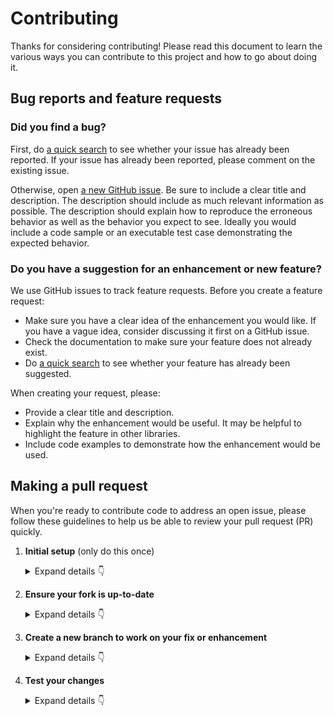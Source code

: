 # Contributing

Thanks for considering contributing! Please read this document to learn the various ways you can contribute to this project and how to go about doing it.

## Bug reports and feature requests

### Did you find a bug?

First, do [a quick search](https://github.com/comorment/popcorn/issues) to see whether your issue has already been reported.
If your issue has already been reported, please comment on the existing issue.

Otherwise, open [a new GitHub issue](https://github.com/comorment/popcorn/issues).  Be sure to include a clear title
and description.  The description should include as much relevant information as possible.  The description should
explain how to reproduce the erroneous behavior as well as the behavior you expect to see.  Ideally you would include a
code sample or an executable test case demonstrating the expected behavior.

### Do you have a suggestion for an enhancement or new feature?

We use GitHub issues to track feature requests. Before you create a feature request:

* Make sure you have a clear idea of the enhancement you would like. If you have a vague idea, consider discussing
it first on a GitHub issue.
* Check the documentation to make sure your feature does not already exist.
* Do [a quick search](https://github.com/comorment/popcorn/issues) to see whether your feature has already been suggested.

When creating your request, please:

* Provide a clear title and description.
* Explain why the enhancement would be useful. It may be helpful to highlight the feature in other libraries.
* Include code examples to demonstrate how the enhancement would be used.

## Making a pull request

When you're ready to contribute code to address an open issue, please follow these guidelines to help us be able to review your pull request (PR) quickly.

1. **Initial setup** (only do this once)

    <details><summary>Expand details 👇</summary><br/>

    If you haven't already done so, please [fork](https://help.github.com/en/enterprise/2.13/user/articles/fork-a-repo) this repository on GitHub.

    Then clone your fork locally with

        git clone https://github.com/USERNAME/popcorn.git

    or

        git clone git@github.com:USERNAME/popcorn.git

    At this point the local clone of your fork only knows that it came from *your* repo, github.com/USERNAME/popcorn.git, but doesn't know anything the *main* repo, [https://github.com/comorment/popcorn.git](https://github.com/comorment/popcorn). You can see this by running

        git remote -v

    which will output something like this:

        origin https://github.com/USERNAME/popcorn.git (fetch)
        origin https://github.com/USERNAME/popcorn.git (push)

    This means that your local clone can only track changes from your fork, but not from the main repo, and so you won't be able to keep your fork up-to-date with the main repo over time. Therefore you'll need to add another "remote" to your clone that points to [https://github.com/comorment/popcorn.git](https://github.com/comorment/popcorn). To do this, run the following:

        git remote add upstream https://github.com/comorment/popcorn.git

    Now if you do `git remote -v` again, you'll see

        origin https://github.com/USERNAME/popcorn.git (fetch)
        origin https://github.com/USERNAME/popcorn.git (push)
        upstream https://github.com/comorment/popcorn.git (fetch)
        upstream https://github.com/comorment/popcorn.git (push)

2. **Ensure your fork is up-to-date**

    <details><summary>Expand details 👇</summary><br/>

    Once you've added an "upstream" remote pointing to [https://github.com/comorment/popcorn.git](https://github.com/comorment/popcorn), keeping your fork up-to-date is easy:

        git checkout main  # if not already on main
        git pull --rebase upstream main
        git push

    </details>

3. **Create a new branch to work on your fix or enhancement**

    <details><summary>Expand details 👇</summary><br/>

    Committing directly to the main branch of your fork is not recommended. It will be easier to keep your fork clean if you work on a separate branch for each contribution you intend to make.

    You can create a new branch with

        # replace BRANCH with whatever name you want to give it
        git checkout -b BRANCH
        git push -u origin BRANCH

    </details>

4. **Test your changes**

    <details><summary>Expand details 👇</summary><br/>

    Our continuous integration (CI) testing runs [a number of checks](https://github.com/comorment/popcorn/actions) for each pull request on [GitHub Actions](https://github.com/features/actions).
    You can run most of these tests locally, which is something you should do *before* opening a PR to help speed up the review process and make it easier for us.

    And finally, please update the [CHANGELOG](https://github.com/comorment/popcorn/blob/main/CHANGELOG.md) with notes on your contribution in the "Unreleased" section at the top.

    After all of the above checks have passed, you can now open [a new GitHub pull request](https://github.com/comorment/popcorn/pulls).
    Make sure you have a clear description of the problem and the solution, and include a link to relevant issues.

    We look forward to reviewing your PR!

    </details>
